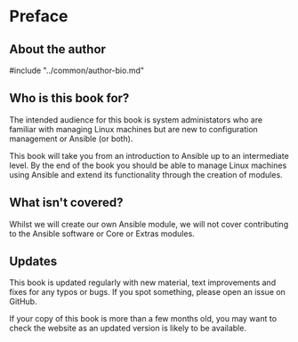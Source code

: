 # Preface

## About the author

#include "../common/author-bio.md"

## Who is this book for?

The intended audience for this book is system administators who are familiar
with managing Linux machines but are new to configuration management or Ansible
(or both).

This book will take you from an introduction to Ansible up to an intermediate
level. By the end of the book you should be able to manage Linux machines using
Ansible and extend its functionality through the creation of modules.

## What isn't covered?

Whilst we will create our own Ansible module, we will not cover contributing to
the Ansible software or Core or Extras modules.

## Updates

This book is updated regularly with new material, text improvements and fixes
for any typos or bugs. If you spot something, please open an issue on GitHub.

If your copy of this book is more than a few months old, you may want to check
the website as an updated version is likely to be available.
